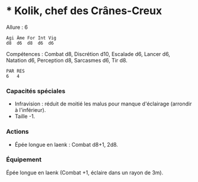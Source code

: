 # * Kolik, chef des Crânes-Creux

Allure : 6

	Agi	Âme	For	Int	Vig
	d8	d6	d8	d6	d6

Compétences : Combat d8, Discrétion d10, Escalade d6, Lancer d6, Natation d6, Perception d8, Sarcasmes d6, Tir d8.

	PAR	RES
	6	4

### Capacités spéciales
- Infravision : réduit de moitié les malus pour manque d'éclairage (arrondir à l'inférieur).
- Taille -1.

### Actions
- Épée longue en laenk : Combat d8+1, 2d8.

### Équipement
Épée longue en laenk (Combat +1, éclaire dans un rayon de 3m).
